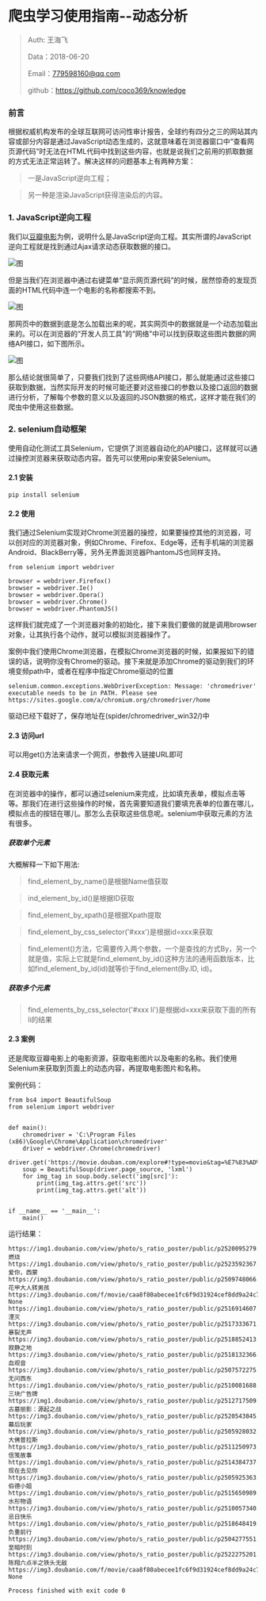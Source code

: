 
# 爬虫学习使用指南--动态分析

>Auth: 王海飞
>
>Data：2018-06-20
>
>Email：779598160@qq.com
>
>github：https://github.com/coco369/knowledge 


### 前言

根据权威机构发布的全球互联网可访问性审计报告，全球约有四分之三的网站其内容或部分内容是通过JavaScript动态生成的，这就意味着在浏览器窗口中“查看网页源代码”时无法在HTML代码中找到这些内容，也就是说我们之前用的抓取数据的方式无法正常运转了。解决这样的问题基本上有两种方案：

>一是JavaScript逆向工程；

>另一种是渲染JavaScript获得渲染后的内容。
>


### 1. JavaScript逆向工程

我们以[豆瓣电影](https://movie.douban.com/explore#!type=movie&tag=%E7%83%AD%E9%97%A8&sort=recommend&page_limit=20&page_start=0)为例，说明什么是JavaScript逆向工程。其实所谓的JavaScript逆向工程就是找到通过Ajax请求动态获取数据的接口。

![图](images/spider_douban_javascript.png)

但是当我们在浏览器中通过右键菜单“显示网页源代码”的时候，居然惊奇的发现页面的HTML代码中连一个电影的名称都搜索不到。

![图](images/spider_douban_javascript_code.png)

那网页中的数据到底是怎么加载出来的呢，其实网页中的数据就是一个动态加载出来的。可以在浏览器的“开发人员工具”的“网络”中可以找到获取这些图片数据的网络API接口，如下图所示。

![图](images/spider_douban_javascript_xhr.png)

那么结论就很简单了，只要我们找到了这些网络API接口，那么就能通过这些接口获取到数据，当然实际开发的时候可能还要对这些接口的参数以及接口返回的数据进行分析，了解每个参数的意义以及返回的JSON数据的格式，这样才能在我们的爬虫中使用这些数据。


### 2. selenium自动框架

使用自动化测试工具Selenium，它提供了浏览器自动化的API接口，这样就可以通过操控浏览器来获取动态内容。首先可以使用pip来安装Selenium。
 
#### 2.1 安装

	pip install selenium

#### 2.2 使用

我们通过Selenium实现对Chrome浏览器的操控，如果要操控其他的浏览器，可以创对应的浏览器对象，例如Chrome、Firefox、Edge等，还有手机端的浏览器Android、BlackBerry等，另外无界面浏览器PhantomJS也同样支持。

	from selenium import webdriver

	browser = webdriver.Firefox()
    browser = webdriver.Ie()
    browser = webdriver.Opera()
	browser = webdriver.Chrome()
	browser = webdriver.PhantomJS()

这样我们就完成了一个浏览器对象的初始化，接下来我们要做的就是调用browser对象，让其执行各个动作，就可以模拟浏览器操作了。

案例中我们使用Chrome浏览器，在模拟Chrome浏览器的时候，如果报如下的错误的话，说明你没有Chrome的驱动。接下来就是添加Chrome的驱动到我们的环境变频path中，或者在程序中指定Chrome驱动的位置

	selenium.common.exceptions.WebDriverException: Message: 'chromedriver' executable needs to be in PATH. Please see https://sites.google.com/a/chromium.org/chromedriver/home

驱动已经下载好了，保存地址在(spider/chromedriver_win32/)中

#### 2.3 访问url
	
可以用get()方法来请求一个网页，参数传入链接URL即可


#### 2.4 获取元素

在浏览器中的操作，都可以通过selenium来完成，比如填充表单，模拟点击等等。那我们在进行这些操作的时候，首先需要知道我们要填充表单的位置在哪儿，模拟点击的按钮在哪儿。那怎么去获取这些信息呢。selenium中获取元素的方法有很多。

##### 获取单个元素

大概解释一下如下用法:

>find\_element\_by\_name()是根据Name值获取

>ind_element_by_id()是根据ID获取

>find_element_by_xpath()是根据Xpath提取

>find_element_by_css_selector('#xxx')是根据id=xxx来获取

>find_element()方法，它需要传入两个参数，一个是查找的方式By，另一个就是值，实际上它就是find_element_by_id()这种方法的通用函数版本，比如find_element_by_id(id)就等价于find_element(By.ID, id)。


##### 获取多个元素

>find_elements_by_css_selector('#xxx li')是根据id=xxx来获取下面的所有li的结果
	

#### 2.3 案例

还是爬取豆瓣电影上的电影资源，获取电影图片以及电影的名称。我们使用Selenium来获取到页面上的动态内容，再提取电影图片和名称。

案例代码：

	from bs4 import BeautifulSoup
	from selenium import webdriver
	
	
	def main():
	    chromedriver = 'C:\Program Files (x86)\Google\Chrome\Application\chromedriver'
	    driver = webdriver.Chrome(chromedriver)
	    driver.get('https://movie.douban.com/explore#!type=movie&tag=%E7%83%AD%E9%97%A8&sort=recommend&page_limit=20&page_start=0')
	    soup = BeautifulSoup(driver.page_source, 'lxml')
	    for img_tag in soup.body.select('img[src]'):
	        print(img_tag.attrs.get('src'))
	        print(img_tag.attrs.get('alt'))
	
	
	if __name__ == '__main__':
	    main()

运行结果：

	https://img1.doubanio.com/view/photo/s_ratio_poster/public/p2520095279.jpg
	燃烧
	https://img1.doubanio.com/view/photo/s_ratio_poster/public/p2523592367.jpg
	爱你，西蒙
	https://img3.doubanio.com/view/photo/s_ratio_poster/public/p2509748066.jpg
	花甲大人转男孩
	https://img3.doubanio.com/f/movie/caa8f80abecee1fc6f9d31924cef8dd9a24c7227/pics/movie/ic_new.png
	None
	https://img1.doubanio.com/view/photo/s_ratio_poster/public/p2516914607.jpg
	湮灭
	https://img3.doubanio.com/view/photo/s_ratio_poster/public/p2517333671.jpg
	暴裂无声
	https://img3.doubanio.com/view/photo/s_ratio_poster/public/p2518852413.jpg
	寂静之地
	https://img3.doubanio.com/view/photo/s_ratio_poster/public/p2518132366.jpg
	血观音
	https://img3.doubanio.com/view/photo/s_ratio_poster/public/p2507572275.jpg
	无问西东
	https://img1.doubanio.com/view/photo/s_ratio_poster/public/p2510081688.jpg
	三块广告牌
	https://img1.doubanio.com/view/photo/s_ratio_poster/public/p2512717509.jpg
	古墓丽影：源起之战
	https://img3.doubanio.com/view/photo/s_ratio_poster/public/p2520543845.jpg
	幕后玩家
	https://img3.doubanio.com/view/photo/s_ratio_poster/public/p2505928032.jpg
	大佛普拉斯
	https://img3.doubanio.com/view/photo/s_ratio_poster/public/p2511250973.jpg
	信笺故事
	https://img1.doubanio.com/view/photo/s_ratio_poster/public/p2514384737.jpg
	现在去见你
	https://img3.doubanio.com/view/photo/s_ratio_poster/public/p2505925363.jpg
	伯德小姐
	https://img1.doubanio.com/view/photo/s_ratio_poster/public/p2515650989.jpg
	水形物语
	https://img3.doubanio.com/view/photo/s_ratio_poster/public/p2510057340.jpg
	忌日快乐
	https://img1.doubanio.com/view/photo/s_ratio_poster/public/p2518648419.jpg
	负重前行
	https://img3.doubanio.com/view/photo/s_ratio_poster/public/p2504277551.jpg
	至暗时刻
	https://img3.doubanio.com/view/photo/s_ratio_poster/public/p2522275201.jpg
	陈翔六点半之铁头无敌
	https://img3.doubanio.com/f/movie/caa8f80abecee1fc6f9d31924cef8dd9a24c7227/pics/movie/ic_new.png
	None
	
	Process finished with exit code 0